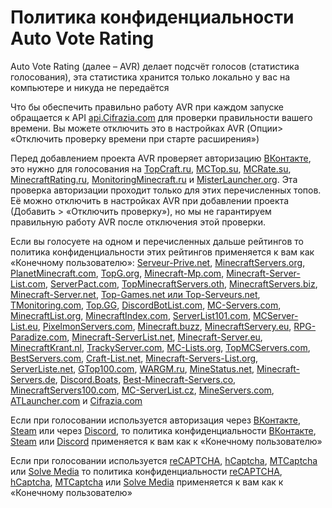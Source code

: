 # Политика конфиденциальности Auto Vote Rating
Auto Vote Rating (далее – AVR) делает подсчёт голосов (статистика голосования), эта статистика хранится только локально у вас на компьютере и никуда не передаётся

Что бы обеспечить правильно работу AVR при каждом запуске обращается к API [api.Cifrazia.com](https://api.cifrazia.com/) для проверки правильности вашего времени. Вы можете отключить это в настройках AVR (Опции> «Отключить проверку времени при старте расширения»)

Перед добавлением проекта AVR проверяет авторизацию [ВКонтакте](https://vk.com/), это нужно для голосования на [TopCraft.ru](http://topcraft.ru/), [MCTop.su](https://mctop.su/), [MCRate.su](http://mcrate.su/), [MinecraftRating.ru](http://minecraftrating.ru/), [MonitoringMinecraft.ru](http://monitoringminecraft.ru/) и [MisterLauncher.org](https://misterlauncher.org/). Эта проверка авторизации проходит только для этих перечисленных топов. Её можно отключить в настройках AVR при добавлении проекта (Добавить > «Отключить проверку»), но мы не гарантируем правильную работу AVR после отключения этой проверки.

Если вы голосуете на одном и перечисленных дальше рейтингов то политика конфиденциальности этих рейтингов применяется к вам как «Конечному пользователю»: [Serveur-Prive.net](https://serveur-prive.net/cgu), [MinecraftServers.org](https://minecraftservers.org/privacy), [PlanetMinecraft.com](https://www.planetminecraft.com/privacy_policy/), [TopG.org](https://topg.org/privacy), [Minecraft-Mp.com](https://minecraft-mp.com/privacy/), [Minecraft-Server-List.com](https://minecraft-server-list.com/privacy/), [ServerPact.com](https://www.serverpact.com/algemene_voorwaarden.htm), [TopMinecraftServers.oth](https://topminecraftservers.org/privacy.php), [MinecraftServers.biz](https://minecraftservers.biz/terms/), [Minecraft-Server.net](https://minecraft-server.net/page/privacy/), [Top-Games.net или Top-Serveurs.net](https://top-games.net/privacy-policy), [TMonitoring.com](https://tmonitoring.com/agreement/), [Top.GG](https://top.gg/privacy), [DiscordBotList.com](https://discordbotlist.com/privacy), [MC-Servers.com](https://mc-servers.com/privacy), [MinecraftList.org](https://minecraftlist.org/privacy-policy), [MinecraftIndex.com](https://www.minecraft-index.com/privacy), [ServerList101.com](https://serverlist101.com/privacy-policy/), [MCServer-List.eu](https://mcserver-list.eu/pravidla), [PixelmonServers.com](https://pixelmonservers.com/privacy-policy), [Minecraft.buzz](https://minecraft.buzz/privacy-policy), [MinecraftServery.eu](https://minecraftservery.eu/gdpr), [RPG-Paradize.com](https://www.rpg-paradize.com/?page=legal), [Minecraft-ServerList.net](https://www.minecraft-serverlist.net/privacy), [Minecraft-Server.eu](https://minecraft-server.eu/datenschutz), [MinecraftKrant.nl](https://www.minecraftkrant.nl/privacy-verklaring), [TrackyServer.com](https://www.trackyserver.com/privacy-policy), [MC-Lists.org](https://mc-lists.org/privacy), [TopMCServers.com](https://topmcservers.com/privacy), [BestServers.com](https://bestservers.com/privacy), [Craft-List.net](https://craft-list.net/privacy), [Minecraft-Servers-List.org](https://www.minecraft-servers-list.org/page/privacy/), [ServerListe.net](https://www.serverliste.net/datenschutz), [GTop100.com](https://gtop100.com/site/privacypolicy), [WARGM.ru](https://wargm.ru/privacy), [MineStatus.net](https://minestatus.net/privacy), [Minecraft-Servers.de](https://minecraft-servers.de/datenschutz), [Discord.Boats](https://discord.boats/privacypolicy), [Best-Minecraft-Servers.co](https://best-minecraft-servers.co/privacy), [MinecraftServers100.com](https://minecraftservers100.com/privacy), [MC-ServerList.cz](https://mc-serverlist.cz/privacy), [MineServers.com](https://mineservers.com/privacy-policy), [ATLauncher.com](https://atlauncher.com/privacy-policy) и [Cifrazia.com](https://cifrazia.com/ru/faq/confidentiality)

Если при голосовании используется авторизация через [ВКонтакте](https://vk.com/), [Steam](https://store.steampowered.com/) или через [Discord](https://discord.com/), то политика конфиденциальности [ВКонтакте](https://vk.com/privacy), [Steam](https://store.steampowered.com/privacy_agreement/) или [Discord](https://discord.com/privacy) применяется к вам как к «Конечному пользователю»

Если при голосовании используется [reCAPTCHA](https://www.google.com/recaptcha/about/), [hCaptcha](https://www.hcaptcha.com/), [MTCaptcha](https://www.mtcaptcha.com/) или [Solve Media](https://www.solvemedia.com/publishers/captcha-type-in) то политика конфиденциальности [reCAPTCHA](https://www.google.com/intl/ru/policies/privacy/), [hCaptcha](https://www.hcaptcha.com/privacy), [MTCaptcha](https://www.mtcaptcha.com/legal-privacy-captcha) или [Solve Media](https://www.solvemedia.com/privacy_info.html) применяется к вам как к «Конечному пользователю»
